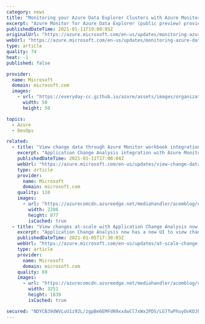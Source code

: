 ```yaml
---
category: news
title: "Monitoring your Azure Data Explorer Clusters with Azure Monitor (Insights) - public preview"
excerpt: "Azure Monitor for Azure Data Explorer (public preview) provides comprehensive monitoring of your Azure Data Explorer clusters by delivering a unified view of the performance, operations, and usage."
publishedDateTime: 2021-01-11T19:00:05Z
originalUrl: "https://azure.microsoft.com/en-us/updates/monitoring-azure-data-explorer-clusters-with-azure-monitor/"
webUrl: "https://azure.microsoft.com/en-us/updates/monitoring-azure-data-explorer-clusters-with-azure-monitor/"
type: article
quality: 74
heat: -1
published: false

provider:
  name: Microsoft
  domain: microsoft.com
  images:
    - url: "https://everyday-cc.github.io/azure/assets/images/organizations/microsoft.com-50x50.jpg"
      width: 50
      height: 50

topics:
  - Azure
  - DevOps

related:
  - title: "View change data through Azure Monitor workbook integration with Application Change Analysis"
    excerpt: "Application Change Analysis integration with Azure Monitor workbook is now in public preview"
    publishedDateTime: 2021-01-11T17:00:04Z
    webUrl: "https://azure.microsoft.com/en-us/updates/view-change-data-through-azure-monitor-workbook-integration-with-application-change-analysis/"
    type: article
    provider:
      name: Microsoft
      domain: microsoft.com
    quality: 110
    images:
      - url: "https://azurecomcdn.azureedge.net/mediahandler/acomblog/updates/UpdatesV2/blog/d0241d2b-e8d1-4042-adc0-9c277d2b705b.png"
        width: 2206
        height: 877
        isCached: true
  - title: "View changes at-scale with Application Change Analysis now in public preview"
    excerpt: "Application Change Analysis now has a new UI to view changes in all resources under selected subscriptions, without 10 rows per page limitation. Check it out and monitor your Azure resources at-scale."
    publishedDateTime: 2021-01-05T17:30:03Z
    webUrl: "https://azure.microsoft.com/en-us/updates/at-scale-change-view/"
    type: article
    provider:
      name: Microsoft
      domain: microsoft.com
    quality: 69
    images:
      - url: "https://azurecomcdn.azureedge.net/mediahandler/acomblog/updates/UpdatesV2/blog/b7c71447-0728-4664-8602-9c920831cb8c.png"
        width: 3251
        height: 1839
        isCached: true

secured: "NDYCB39dWVLuU1z92L/zgpBe6EMFdN9xxdwCl7xWx2PDS/LG7fwPhuyOvKOJky14FV5Llv1WAo9RtqwSRo/EzKOkY8rGYUcy9GtFAnJmpeDa29oybwYWIuwNo91KCsNccLvRGafeYECzjVfnDYRjdPeFRwvvteSkd06gpGV0rofBCddcCBa/BryI5yxwgNBKi6RuZ98a0o7L5hIibLl8zrwPWYguw7C971xtS1rWSyUTEbMDuomDzSj+HIqIO7sG6dHVGAmdtEHCfgzcrs/22Mv0vDh/ENKF1U8gRlgUDQ4P3Uumdx6knG2kNPeSjNOZ9OWFdsvc7RLUG8iAW/cA7hOeytscsi4oHwTgRdeL+ls=;emzRaJF/VcomOktMJZ1Jxg=="
---
```


